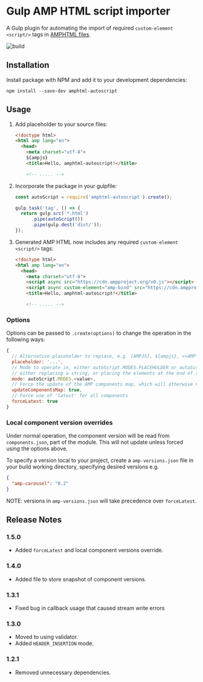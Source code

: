 # Gulp AMP HTML script importer

A Gulp plugin for automating the import of required `custom-element` `<script/>` tags in [AMPHTML files](https://ampproject.org).

![build](https://travis-ci.org/garanj/amphtml-autoscript.svg?branch=master)

## Installation

Install package with NPM and add it to your development dependencies:

```
npm install --save-dev amphtml-autoscript
```

## Usage

1.  Add placeholder to your source files:

    ```html
    <!doctype html>
    <html amp lang="en">
      <head>
        <meta charset="utf-8">
        ${ampjs}
        <title>Hello, amphtml-autoscript!</title>

        <!-- ..... -->
    ```

2.  Incorporate the package in your gulpfile:

    ```js
    const autoScript = require('amphtml-autoscript').create();

    gulp.task('tag', () => {
      return gulp.src('*.html')
          .pipe(autoScript())
          .pipe(gulp.dest('dist/'));
    });
    ```

3.  Generated AMP HTML now includes any required `custom-element` `<script/>` tags:

    ```html
    <!doctype html>
    <html amp lang="en">
      <head>
        <meta charset="utf-8">
        <script async src="https://cdn.ampproject.org/v0.js"></script>
        <script async custom-element="amp-bind" src="https://cdn.ampproject.org/v0/amp-bind-latest.js"></script>
        <title>Hello, amphtml-autoscript!</title>

        <!-- ..... -->
    ```

### Options

Options can be passed to `.create(options)` to change the operation in the following ways:

```javascript
{
  // Alternative placeholder to replace, e.g. [AMPJS], ${ampjs}, <<AMP-JS>>
  placeholder: '...',
  // Mode to operate in, either autoScript.MODES.PLACEHOLDER or autoScript.MODES.HEADER_INSERTION
  // either replacing a string, or placing the elements at the end of the <head/> tag.
  mode: autoScript.MODES.<value>,
  // Force the update of the AMP components map, which will otherwise not be fetched again.
  updateComponentsMap: true,
  // Force use of 'latest' for all components
  forceLatest: true
}
```

### Local component version overrides

Under normal operation, the component version will be read from `components.json`, part of the
module. This will not update unless forced using the options above.

To specify a version local to your project, create a `amp-versions.json` file
in your build working directory, specifying desired versions e.g.

```json
{
  "amp-carousel": "0.2"
}
```

NOTE: versions in `amp-versions.json` will take precedence over `forceLatest`.

## Release Notes

### 1.5.0

* Added `forceLatest` and local component versions override.

### 1.4.0

* Added file to store snapshot of component versions.

### 1.3.1

* Fixed bug in callback usage that caused stream write errors

### 1.3.0

* Moved to using validator.
* Added `HEADER_INSERTION` mode.

### 1.2.1

* Removed unnecessary dependencies.
